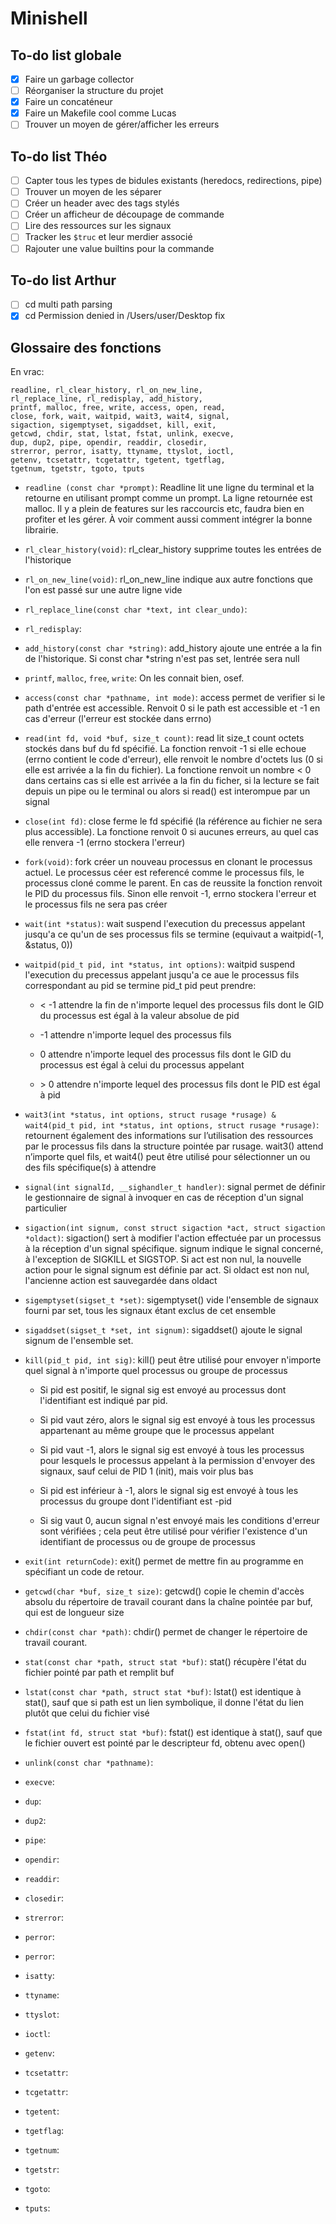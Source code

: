 # Minishell
## To-do list globale
- [x] Faire un garbage collector
- [ ] Réorganiser la structure du projet
- [x] Faire un concaténeur
- [x] Faire un Makefile cool comme Lucas
- [ ] Trouver un moyen de gérer/afficher les erreurs
## To-do list Théo
- [ ] Capter tous les types de bidules existants (heredocs, redirections, pipe)
- [ ] Trouver un moyen de les séparer
- [ ] Créer un header avec des tags stylés
- [ ] Créer un afficheur de découpage de commande
- [ ] Lire des ressources sur les signaux
- [ ] Tracker les `$truc` et leur merdier associé
- [ ] Rajouter une value builtins pour la commande

## To-do list Arthur
- [ ] cd multi path parsing
- [x] cd Permission denied in /Users/user/Desktop fix

## Glossaire des fonctions
En vrac:
```
readline, rl_clear_history, rl_on_new_line,
rl_replace_line, rl_redisplay, add_history,
printf, malloc, free, write, access, open, read,
close, fork, wait, waitpid, wait3, wait4, signal,
sigaction, sigemptyset, sigaddset, kill, exit,
getcwd, chdir, stat, lstat, fstat, unlink, execve,
dup, dup2, pipe, opendir, readdir, closedir,
strerror, perror, isatty, ttyname, ttyslot, ioctl,
getenv, tcsetattr, tcgetattr, tgetent, tgetflag,
tgetnum, tgetstr, tgoto, tputs
```
- `readline (const char *prompt)`: Readline lit une ligne du terminal et la retourne en utilisant prompt comme un prompt. La ligne retournée est malloc. Il y a plein de features sur les raccourcis etc, faudra bien en profiter et les gérer.
À voir comment aussi comment intégrer la bonne librairie.
- `rl_clear_history(void)`: rl_clear_history supprime toutes les entrées de l'historique
- `rl_on_new_line(void)`: rl_on_new_line indique aux autre fonctions que l'on est passé sur une autre ligne vide
- `rl_replace_line(const char *text, int clear_undo)`:
- `rl_redisplay`:
- `add_history(const char *string)`: add_history ajoute une entrée a la fin de l'historique. Si const char *string n'est pas set, lentrée sera null
- `printf`, `malloc`, `free`, `write`: On les connait bien, osef.
- `access(const char *pathname, int mode)`: access permet de verifier si le path d'entrée est accessible. Renvoit 0 si le path est accessible et -1 en cas d'erreur (l'erreur est stockée dans errno)
- `read(int fd, void *buf, size_t count)`: read lit size_t count octets stockés dans buf du fd spécifié. La fonction renvoit -1 si elle echoue (errno contient le code d'erreur), elle renvoit le nombre d'octets lus (0 si elle est arrivée a la fin du fichier). La fonctione renvoit un nombre < 0 dans certains cas si elle est arrivée a la fin du ficher, si la lecture se fait depuis un pipe ou le terminal ou alors si read() est interompue par un signal
- `close(int fd)`: close ferme le fd spécifié (la référence au fichier ne sera plus accessible). La fonctione renvoit 0 si aucunes erreurs, au quel cas elle renvera -1 (errno stockera l'erreur)
- `fork(void)`: fork créer un nouveau processus en clonant le processus actuel. Le processus céer est referencé comme le processus fils, le processus cloné comme le parent. En cas de reussite la fonction renvoit le PID du processus fils. Sinon elle renvoit -1, errno stockera l'erreur et le processus fils ne sera pas créer
- `wait(int *status)`: wait suspend l'execution du precessus appelant jusqu'a ce qu'un de ses processus fils se termine (equivaut a  waitpid(-1, &status, 0))
- `waitpid(pid_t pid, int *status, int options)`: waitpid suspend l'execution du precessus appelant jusqu'a ce aue le processus fils correspondant au pid se termine
pid_t pid peut prendre:

  - < -1 attendre la fin de n'importe lequel des processus fils dont le GID du processus est égal à la valeur absolue de pid

  - -1 attendre n'importe lequel des processus fils

  - 0 attendre n'importe lequel des processus fils dont le GID du processus est égal à celui du processus appelant

  - \> 0 attendre n'importe lequel des processus fils dont le PID est égal à pid
- `wait3(int *status, int options, struct rusage *rusage) & wait4(pid_t pid, int *status, int options, struct rusage *rusage)`: retournent également des informations sur l’utilisation des ressources par le processus fils dans la structure pointée par rusage. wait3() attend n’importe quel fils, et wait4() peut être utilisé pour sélectionner un ou des fils spécifique(s) à attendre
- `signal(int signalId, __sighandler_t handler)`: signal permet de définir le gestionnaire de signal à invoquer en cas de réception d'un signal particulier
- `sigaction(int signum, const struct sigaction *act, struct sigaction *oldact)`: sigaction() sert à modifier l'action effectuée par un processus à la réception d'un signal spécifique. signum indique le signal concerné, à l'exception de SIGKILL et SIGSTOP. Si act est non nul, la nouvelle action pour le signal signum est définie par act. Si oldact est non nul, l'ancienne action est sauvegardée dans oldact
- `sigemptyset(sigset_t *set)`: sigemptyset() vide l'ensemble de signaux fourni par set, tous les signaux étant exclus de cet ensemble
- `sigaddset(sigset_t *set, int signum)`: sigaddset() ajoute le signal signum de l'ensemble set.
- `kill(pid_t pid, int sig)`: kill() peut être utilisé pour envoyer n'importe quel signal à n'importe quel processus ou groupe de processus
  - Si pid est positif, le signal sig est envoyé au processus dont l'identifiant est indiqué par pid.

  - Si pid vaut zéro, alors le signal sig est envoyé à tous les processus appartenant au même groupe que le processus appelant

  - Si pid vaut -1, alors le signal sig est envoyé à tous les processus pour lesquels le processus appelant à la permission d'envoyer des signaux, sauf celui de PID 1 (init), mais voir plus bas

  - Si pid est inférieur à -1, alors le signal sig est envoyé à tous les processus du groupe dont l'identifiant est -pid

  - Si sig vaut 0, aucun signal n'est envoyé mais les conditions d'erreur sont vérifiées ; cela peut être utilisé pour vérifier l'existence d'un identifiant de processus ou de groupe de processus
- `exit(int returnCode)`: exit() permet de mettre fin au programme en spécifiant un code de retour.
- `getcwd(char *buf, size_t size)`: getcwd() copie le chemin d'accès absolu du répertoire de travail courant dans la chaîne pointée par buf, qui est de longueur size
- `chdir(const char *path)`: chdir() permet de changer le répertoire de travail courant.
- `stat(const char *path, struct stat *buf)`: stat() récupère l'état du fichier pointé par path et remplit buf
- `lstat(const char *path, struct stat *buf)`: lstat() est identique à stat(), sauf que si path est un lien symbolique, il donne l'état du lien plutôt que celui du fichier visé
- `fstat(int fd, struct stat *buf)`: fstat() est identique à stat(), sauf que le fichier ouvert est pointé par le descripteur fd, obtenu avec open()
- `unlink(const char *pathname)`:
- `execve`:
- `dup`:
- `dup2`:
- `pipe`:
- `opendir`:
- `readdir`:
- `closedir`:
- `strerror`:
- `perror`:
- `perror`:
- `isatty`:
- `ttyname`:
- `ttyslot`:
- `ioctl`:
- `getenv`:
- `tcsetattr`:
- `tcgetattr`:
- `tgetent`:
- `tgetflag`:
- `tgetnum`:
- `tgetstr`:
- `tgoto`:
- `tputs`:
